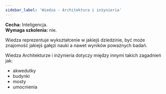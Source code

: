 ```yaml
---
sidebar_label: 'Wiedza - Architektura i inżynieria'
---
```



**Cecha:** Inteligencja.\
**Wymaga szkolenia:** nie.

Wiedza reprezentuje wykształcenie w jakiejś dziedzinie, być może znajomość jakiejś gałęzi nauki a nawet wyników poważnych badań.

Wiedza Architekturze i inżynieria dotyczy między innymi takich zagadnień jak:

- akwedutky
- budynki
- mosty
- umocnienia
